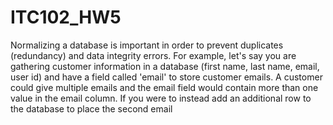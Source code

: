 # ITC102_HW5

Normalizing a database is important in order to prevent duplicates (redundancy) and data integrity errors. For example, 
let's say you are gathering customer information in a database (first name, last name, email, user id) and have a field called 'email' to store customer emails. A customer
could give multiple emails and the email field would contain more than one value in the email column. If you were to instead add an additional 
row to the database to place the second email
